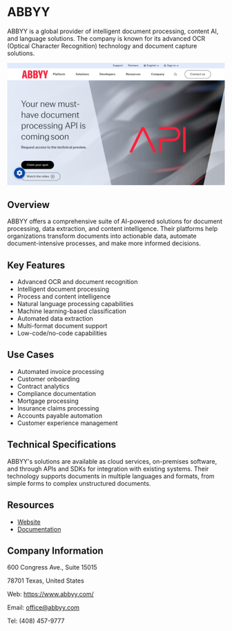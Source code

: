 # ABBYY

ABBYY is a global provider of intelligent document processing, content AI, and language solutions. The company is known for its advanced OCR (Optical Character Recognition) technology and document capture solutions.

![ABBYY](./assets/abbyy.png)

## Overview

ABBYY offers a comprehensive suite of AI-powered solutions for document processing, data extraction, and content intelligence. Their platforms help organizations transform documents into actionable data, automate document-intensive processes, and make more informed decisions.

## Key Features

- Advanced OCR and document recognition
- Intelligent document processing
- Process and content intelligence
- Natural language processing capabilities
- Machine learning-based classification
- Automated data extraction
- Multi-format document support
- Low-code/no-code capabilities

## Use Cases

- Automated invoice processing
- Customer onboarding
- Contract analytics
- Compliance documentation
- Mortgage processing
- Insurance claims processing
- Accounts payable automation
- Customer experience management

## Technical Specifications

ABBYY's solutions are available as cloud services, on-premises software, and through APIs and SDKs for integration with existing systems. Their technology supports documents in multiple languages and formats, from simple forms to complex unstructured documents.

## Resources

- [Website](https://www.abbyy.com)
- [Documentation](https://www.abbyy.com/support/)

## Company Information

600 Congress Ave., Suite 15015

78701 Texas, United States

Web: <https://www.abbyy.com/>

Email: office@abbyy.com

Tel: (408) 457-9777
